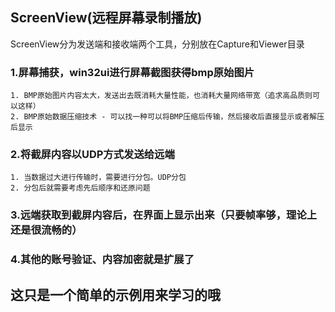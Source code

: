 ## ScreenView(远程屏幕录制播放)
ScreenView分为发送端和接收端两个工具，分别放在Capture和Viewer目录

### 1.屏幕捕获，win32ui进行屏幕截图获得bmp原始图片
    1. BMP原始图片内容太大，发送出去既消耗大量性能，也消耗大量网络带宽（追求高品质则可以这样）
    2. BMP原始数据压缩技术 - 可以找一种可以将BMP压缩后传输，然后接收后直接显示或者解压后显示
### 2.将截屏内容以UDP方式发送给远端
    1. 当数据过大进行传输时，需要进行分包。UDP分包
    2. 分包后就需要考虑先后顺序和还原问题
### 3.远端获取到截屏内容后，在界面上显示出来（只要帧率够，理论上还是很流畅的）
### 4.其他的账号验证、内容加密就是扩展了

## 这只是一个简单的示例用来学习的哦